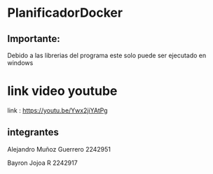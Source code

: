 # PlanificadorDocker
## Importante:
Debido a las librerias del programa este solo puede ser ejecutado en windows


# link video youtube 

link : https://youtu.be/Ywx2jiYAtPg

## integrantes 

Alejandro Muñoz Guerrero 2242951

Bayron Jojoa R 2242917
